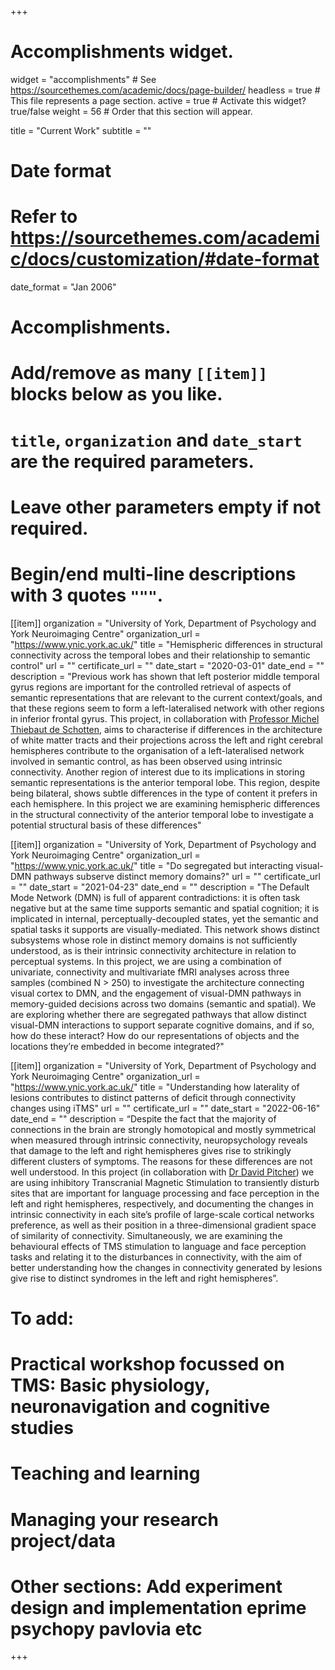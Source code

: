 +++
# Accomplishments widget.
widget = "accomplishments"  # See https://sourcethemes.com/academic/docs/page-builder/
headless = true  # This file represents a page section.
active = true  # Activate this widget? true/false
weight = 56  # Order that this section will appear.

title = "Current Work"
subtitle = ""

# Date format
#   Refer to https://sourcethemes.com/academic/docs/customization/#date-format
date_format = "Jan 2006"

# Accomplishments.
#   Add/remove as many `[[item]]` blocks below as you like.
#   `title`, `organization` and `date_start` are the required parameters.
#   Leave other parameters empty if not required.
#   Begin/end multi-line descriptions with 3 quotes `"""`.

[[item]]
  organization = "University of York, Department of Psychology and York Neuroimaging Centre"
  organization_url = "https://www.ynic.york.ac.uk/"
  title = "Hemispheric differences in structural connectivity across the temporal lobes and their relationship to semantic control"
  url = ""
  certificate_url = ""
  date_start = "2020-03-01"
  date_end = ""
  description = "Previous work has shown that left posterior middle temporal gyrus regions are important for the controlled retrieval of aspects of semantic representations that are relevant to the current context/goals, and that these regions seem to form a left-lateralised network with other regions in inferior frontal gyrus. This project, in collaboration with [Professor Michel Thiebaut de Schotten](https://scholar.google.co.uk/citations?user=-YTRX74AAAAJ&hl=en), aims to characterise if differences in the architecture of white matter tracts and their projections across the left and right cerebral hemispheres contribute to the organisation of a left-lateralised network involved in semantic control, as has been observed using intrinsic connectivity. Another region of interest due to its implications in storing semantic representations is the anterior temporal lobe. This region, despite being bilateral, shows subtle differences in the type of content it prefers in each hemisphere. In this project we are examining hemispheric differences in the structural connectivity of the anterior temporal lobe to investigate a potential structural basis of these differences"

[[item]]
  organization = "University of York, Department of Psychology and York Neuroimaging Centre"
  organization_url = "https://www.ynic.york.ac.uk/"
  title = "Do segregated but interacting visual-DMN pathways subserve distinct memory domains?"
  url = ""
  certificate_url = ""
  date_start = "2021-04-23"
  date_end = ""
  description = "The Default Mode Network (DMN) is full of apparent contradictions: it is often task negative but at the same time supports semantic and spatial cognition; it is implicated in internal, perceptually-decoupled states, yet the semantic and spatial tasks it supports are visually-mediated. This network shows distinct subsystems whose role in distinct memory domains is not sufficiently understood, as is their intrinsic connectivity architecture in relation to perceptual systems. In this project, we are using a combination of univariate, connectivity and multivariate fMRI analyses across three samples (combined N > 250) to investigate the architecture connecting visual cortex to DMN, and the engagement of visual-DMN pathways in memory-guided decisions across two domains (semantic and spatial). We are exploring whether there are segregated pathways that allow distinct visual-DMN interactions to support separate cognitive domains, and if so, how do these interact? How do our representations of objects and the locations they’re embedded in become integrated?"

[[item]]
  organization = "University of York, Department of Psychology and York Neuroimaging Centre"
  organization_url = "https://www.ynic.york.ac.uk/"
  title = "Understanding how laterality of lesions contributes to distinct patterns of deficit through connectivity changes using iTMS"
  url = ""
  certificate_url = ""
  date_start = "2022-06-16"
  date_end = ""
  description = “Despite the fact that the majority of connections in the brain are strongly homotopical and mostly symmetrical when measured through intrinsic connectivity, neuropsychology reveals that damage to the left and right hemispheres gives rise to strikingly different clusters of symptoms. The reasons for these differences are not well understood. In this project (in collaboration with [Dr David Pitcher](https://scholar.google.co.uk/citations?hl=en&user=iWziOa8AAAAJ)) we are using inhibitory Transcranial Magnetic Stimulation to transiently disturb sites that are important for language processing and face perception in the left and right hemispheres, respectively, and documenting the changes in intrinsic connectivity in each site’s profile of large-scale cortical networks preference, as well as their position in a three-dimensional gradient space of similarity of connectivity. Simultaneously, we are examining the behavioural effects of TMS stimulation to language and face perception tasks and relating it to the disturbances in connectivity, with the aim of better understanding how the changes in connectivity generated by lesions give rise to distinct syndromes in the left and right hemispheres”.

  # To add:
  # Practical workshop focussed on TMS: Basic physiology, neuronavigation and cognitive studies
  # Teaching and learning
  # Managing your research project/data
 
  # Other sections: Add experiment design and implementation eprime psychopy pavlovia etc
+++
